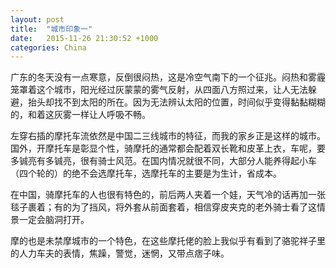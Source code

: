 ```yaml
---
layout: post
title:  "城市印象一"
date:   2015-11-26 21:30:52 +1000
categories: China
---
```

广东的冬天没有一点寒意，反倒很闷热，这是冷空气南下的一个征兆。闷热和雾霾笼罩着这个城市，阳光经过灰蒙蒙的雾气反射，从四面八方照过来，让人无法躲避，抬头却找不到太阳的所在。因为无法辨认太阳的位置，时间似乎变得黏黏糊糊的，和着这灰雾一样让人呼吸不畅。

左穿右插的摩托车流依然是中国二三线城市的特征，而我的家乡正是这样的城市。国外，开摩托车是彰显个性，骑摩托的通常都会配着双长靴和皮革上衣，车呢，要多铖亮有多铖亮，很有骑士风范。在国内情况就很不同，大部分人能养得起小车（四个轮的）的绝不会选摩托车，选摩托车的主要是为生计，省成本。

在中国，骑摩托车的人也很有特色的，前后两人夹着一个娃，天气冷的话再加一张毯子裹着；有的为了挡风，将外套从前面套着，相信穿皮夹克的老外骑士看了这情景一定会脑洞打开。

摩的也是未禁摩城市的一个特色，在这些摩托佬的脸上我似乎有看到了骆驼祥子里的人力车夫的表情，焦躁，警觉，迷惘，又带点痞子味。
